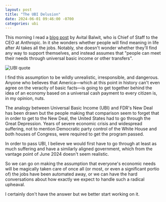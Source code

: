 ```yaml
---
layout: post
title: "The UBI Delusion"
date: 2024-06-01 09:46:00 -0700
categories: ubi
---
```

This morning I read a [blog post](https://www.palladiummag.com/2024/05/17/my-last-five-years-of-work/)
by Avital Balwit, who is Chief of Staff to the CEO at Anthropic. In it she wonders whether people will
find meaning in life after AI takes all the jobs. Notably, she doesn't wonder whether they'll find any
way to support themselves, and instead assumes that "people can meet their needs through universal basic
income or other transfers".

![UBI quote](/assets/ubi-quote.png)

I find this assumption to be wildly unrealistic, irresponsible, and dangerous. Anyone who believes 
that America&mdash;which at this point in history can't even agree on the veracity of basic
facts&mdash;is going to get together behind the idea of an economy based on a universal cash payment
to every citizen is, in my opinion, nuts.

The analogy between Universal Basic Income (UBI) and FDR's New Deal has been drawn but the people making
that comparison seem to forget that in order to get to the New Deal, the United States had to go through
the Great Depression. Years of severe economic crisis and widespread suffering, not to mention
Democratic party control of the White House and both houses of Congress, were required to get the
program passed.

In order to pass UBI, I believe we would first have to go through at least as much
suffering and have a similarly aligned government, which from the vantage point of June 2024 doesn't
seem realistic.

So we can go on making the assumption that everyone's economic needs will be magically taken care of
once all (or most, or even a significant portio of) the jobs have been automated away, or we can have
the hard conversations about how exactly we expect to handle such a radical upheaval.

I certainly don't have the answer but we better start working on it.
